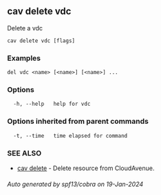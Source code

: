 ## cav delete vdc

Delete a vdc

```
cav delete vdc [flags]
```

### Examples

```
del vdc <name> [<name>] [<name>] ...
```

### Options

```
  -h, --help   help for vdc
```

### Options inherited from parent commands

```
  -t, --time   time elapsed for command
```

### SEE ALSO

* [cav delete](cav_delete.md)	 - Delete resource from CloudAvenue.

###### Auto generated by spf13/cobra on 19-Jan-2024
